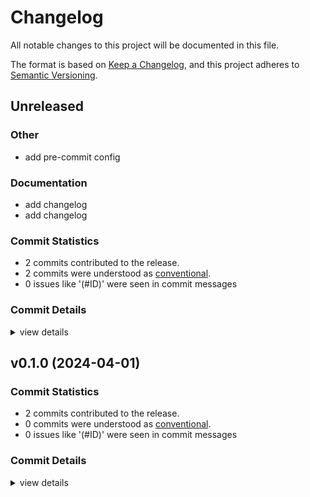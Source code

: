 # Changelog

All notable changes to this project will be documented in this file.

The format is based on [Keep a Changelog](https://keepachangelog.com/en/1.0.0/),
and this project adheres to [Semantic Versioning](https://semver.org/spec/v2.0.0.html).

## Unreleased

### Other

 - <csr-id-a9bc13289f4f94b7f83d4c45a940b84fa2ba9346/> add pre-commit config

### Documentation

 - <csr-id-fb2261b599218aac91ad9d209081015f9fec6bff/> add changelog
 - <csr-id-6b8997ce25540e5a40c10b0e8c54f91cf47a2ebc/> add changelog

### Commit Statistics

<csr-read-only-do-not-edit/>

 - 2 commits contributed to the release.
 - 2 commits were understood as [conventional](https://www.conventionalcommits.org).
 - 0 issues like '(#ID)' were seen in commit messages

### Commit Details

<csr-read-only-do-not-edit/>

<details><summary>view details</summary>

 * **Uncategorized**
    - Add pre-commit config ([`a9bc132`](https://github.com/machshev/haqor-core/commit/a9bc13289f4f94b7f83d4c45a940b84fa2ba9346))
    - Add changelog ([`6b8997c`](https://github.com/machshev/haqor-core/commit/6b8997ce25540e5a40c10b0e8c54f91cf47a2ebc))
</details>

## v0.1.0 (2024-04-01)

### Commit Statistics

<csr-read-only-do-not-edit/>

 - 2 commits contributed to the release.
 - 0 commits were understood as [conventional](https://www.conventionalcommits.org).
 - 0 issues like '(#ID)' were seen in commit messages

### Commit Details

<csr-read-only-do-not-edit/>

<details><summary>view details</summary>

 * **Uncategorized**
    - Initial commit ([`a1a531c`](https://github.com/machshev/haqor-core/commit/a1a531c31bde85553302f0c8a6281e66266a256e))
    - Initial commit ([`50258fc`](https://github.com/machshev/haqor-core/commit/50258fcbb73c0dcf8a4f748bf11a2a7407b838a3))
</details>
